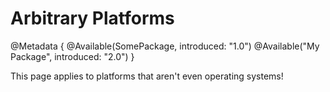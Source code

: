 # Arbitrary Platforms

@Metadata {
    @Available(SomePackage, introduced: "1.0")
    @Available("My Package", introduced: "2.0")
}

This page applies to platforms that aren't even operating systems!

<!-- Copyright (c) 2023 Apple Inc and the Swift Project authors. All Rights Reserved. -->
